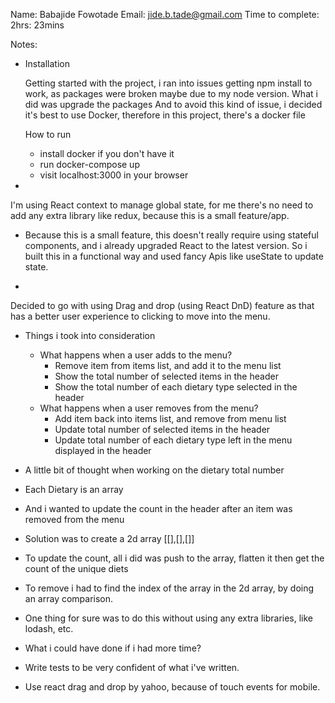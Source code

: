 Name: Babajide Fowotade
Email: jide.b.tade@gmail.com
Time to complete: 2hrs: 23mins

Notes:
 
- Installation 
 
  Getting started with the project, i ran into issues getting npm install to work, as packages were broken maybe due to my node version.
  What i did was upgrade the packages
  And to avoid this kind of issue, i decided it's best to use Docker, therefore in this project, there's a docker file

  How to run
   - install docker if you don't have it
   - run docker-compose up
   - visit localhost:3000 in your browser

-
 I'm using React context to manage global state, for me there's no need to add any extra library like redux, because this is a small feature/app.

- Because this is a small feature, this doesn't really require using stateful components, and i already upgraded React to the latest version. So i built this in a functional way and used fancy Apis like useState to update state.

-
 Decided to go with using Drag and drop (using React DnD) feature as that has a better user experience to clicking to move into the menu.

- Things i took into consideration
  - What happens when a user adds to the menu?
    - Remove item from items list, and add it to the menu list
    - Show the total number of selected items in the header
    - Show the total number of each dietary type selected in the header
  - What happens when a user removes from the menu?
    - Add item back into items list, and remove from menu list
    - Update total number of selected items in the header
    - Update total number of each dietary type left in the menu displayed in the header

- A little bit of thought when working on the dietary total number
 - Each Dietary is an array
 - And i wanted to update the count in the header after an item was removed from the menu
 - Solution was to create a 2d array [[],[],[]]
  - To update the count, all i did was push to the array, flatten it then get the count of the unique diets
  - To remove i had to find the index of the array in the 2d array, by doing an array comparison.

- One thing for sure was to do this without using any extra libraries, like lodash, etc.

- What i could have done if i had more time?
 - Write tests to be very confident of what i've written.
 - Use react drag and drop by yahoo, because of touch events for mobile.

